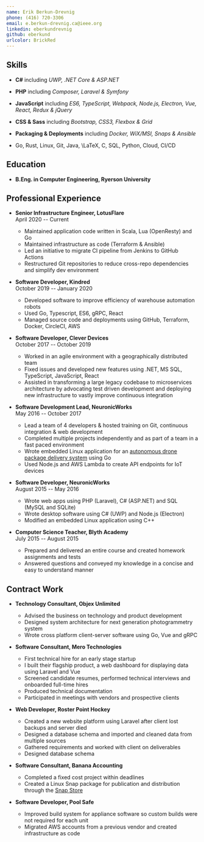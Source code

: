 ```yaml
---
name: Erik Berkun-Drevnig
phone: (416) 720-3306
email: e.berkun-drevnig.ca@ieee.org
linkedin: eberkundrevnig
github: eberkund
urlcolor: BrickRed
---
```


## Skills

*	**C#**
		including _UWP, .NET Core & ASP.NET_

*	**PHP**
		including _Composer, Laravel & Symfony_

*	**JavaScript**
		including _ES6, TypeScript, Webpack, Node.js, Electron, Vue, React, Redux & jQuery_

*	**CSS & Sass**
		including _Bootstrap, CSS3, Flexbox & Grid_

*	**Packaging & Deployments**
		including _Docker, WiX/MSI, Snaps & Ansible_

*	Go, Rust, Linux, Git, Java, \LaTeX, C, SQL, Python, Cloud, CI/CD

## Education

*	**B.Eng. in Computer Engineering, Ryerson University**

## Professional Experience

*	**Senior Infrastructure Engineer, LotusFlare**  
	April 2020 -- Current

	- Maintained application code written in Scala, Lua (OpenResty) and Go
	- Maintained infrastructure as code (Terraform & Ansible)
	- Led an initiative to migrate CI pipeline from Jenkins to GitHub Actions
	- Restructured Git repositories to reduce cross-repo dependencies and simplify dev environment

*	**Software Developer, Kindred**  
	October 2019 -- January 2020

	- Developed software to improve efficiency of warehouse automation robots
	- Used Go, Typescript, ES6, gRPC, React 
	- Managed source code and deployments using GitHub, Terraform, Docker, CircleCI, AWS

*	**Software Developer, Clever Devices**  
	October 2017 -- October 2019

	- Worked in an agile environment with a geographically distributed team
	- Fixed issues and developed new features using .NET, MS SQL, TypeScript, JavaScript, React
	- Assisted in transforming a large legacy codebase to microservices architecture by advocating test driven development and deploying new infrastructure to vastly improve continuous integration

*	**Software Development Lead, NeuronicWorks**  
	May 2016 -- October 2017

	- Lead a team of 4 developers & hosted training on Git, continuous integration & web development
	- Completed multiple projects independently and as part of a team in a fast paced environment
	- Wrote embedded Linux application for an [autonomous drone package delivery system](https://youtu.be/yMP2iZbFKvg?t=32) using Go
	- Used Node.js and AWS Lambda to create API endpoints for IoT devices

*	**Software Developer, NeuronicWorks**  
	August 2015 -- May 2016

	- Wrote web apps using PHP (Laravel), C# (ASP.NET) and SQL (MySQL and SQLite)
	- Wrote desktop software using C# (UWP) and Node.js (Electron)
	- Modified an embedded Linux application using C++

*	**Computer Science Teacher, Blyth Academy**  
	July 2015 -- August 2015

	- Prepared and delivered an entire course and created homework assignments and tests
	- Answered questions and conveyed my knowledge in a concise and easy to understand manner

## Contract Work

*	**Technology Consultant, Objex Unlimited**  

	- Advised the business on technology and product development
	- Designed system architecture for next generation photogrammetry system
	- Wrote cross platform client-server software using Go, Vue and gRPC

*	**Software Consultant, Mero Technologies**  

	- First technical hire for an early stage startup
	- I built their flagship product, a web dashboard for displaying data using Laravel and Vue
	- Screened candidate resumes, performed technical interviews and onboarded full-time hires
	- Produced technical documentation
	- Participated in meetings with vendors and prospective clients

*	**Web Developer, Roster Point Hockey**

	- Created a new website platform using Laravel after client lost backups and server died
	- Designed a database schema and imported and cleaned data from multiple sources
	- Gathered requirements and worked with client on deliverables
	- Designed database schema

*	**Software Consultant, Banana Accounting**  

	- Completed a fixed cost project within deadlines
	- Created a Linux Snap package for publication and distribution through the [Snap Store](https://snapcraft.io/banana-accounting)

*	**Software Developer, Pool Safe**  

	- Improved build system for appliance software so custom builds were not required for each unit
	- Migrated AWS accounts from a previous vendor and created infrastructure as code
